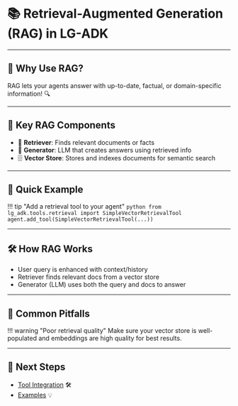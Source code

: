 # 📚 Retrieval-Augmented Generation (RAG) in LG-ADK

---

## 🤔 Why Use RAG?

RAG lets your agents answer with up-to-date, factual, or domain-specific information! 🔍

---

## 🧩 Key RAG Components

- 🧠 **Retriever**: Finds relevant documents or facts
- 📝 **Generator**: LLM that creates answers using retrieved info
- 🗄️ **Vector Store**: Stores and indexes documents for semantic search

---

## 🚦 Quick Example

!!! tip "Add a retrieval tool to your agent"
    ```python
    from lg_adk.tools.retrieval import SimpleVectorRetrievalTool
    agent.add_tool(SimpleVectorRetrievalTool(...))
    ```

---

## 🛠️ How RAG Works

- User query is enhanced with context/history
- Retriever finds relevant docs from a vector store
- Generator (LLM) uses both the query and docs to answer

---

## 🚨 Common Pitfalls

!!! warning "Poor retrieval quality"
    Make sure your vector store is well-populated and embeddings are high quality for best results.

---

## 🌟 Next Steps

- [Tool Integration](tool_integration.md) 🛠️
- [Examples](../examples/) 💡
